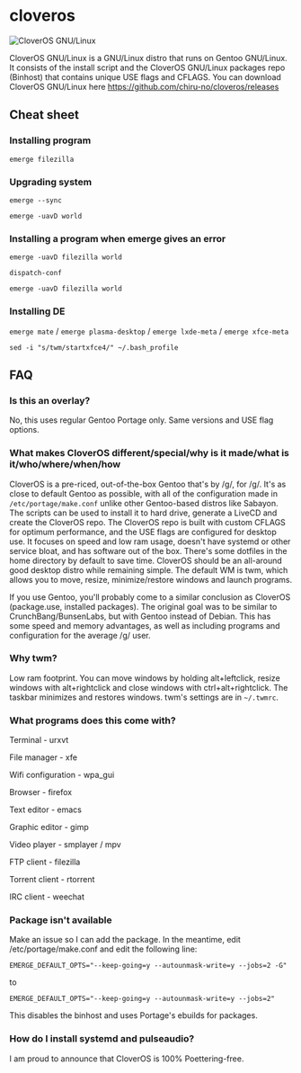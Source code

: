 # cloveros
![CloverOS GNU/Linux](https://raw.githubusercontent.com/chiru-no/cloveros/master/logo.png "CloverOS GNU/Linux")

CloverOS GNU/Linux is a GNU/Linux distro that runs on Gentoo GNU/Linux. It consists of the install script and the CloverOS GNU/Linux packages repo (Binhost) that contains unique USE flags and CFLAGS. You can download CloverOS GNU/Linux here https://github.com/chiru-no/cloveros/releases

## Cheat sheet

### Installing program
`emerge filezilla`

### Upgrading system
`emerge --sync`

`emerge -uavD world`

### Installing a program when emerge gives an error
`emerge -uavD filezilla world`

`dispatch-conf`

`emerge -uavD filezilla world`

### Installing DE
`emerge mate` / `emerge plasma-desktop` / `emerge lxde-meta` / `emerge xfce-meta`

`sed -i "s/twm/startxfce4/" ~/.bash_profile`

## FAQ

### Is this an overlay?
No, this uses regular Gentoo Portage only. Same versions and USE flag options.

### What makes CloverOS different/special/why is it made/what is it/who/where/when/how

CloverOS is a pre-riced, out-of-the-box Gentoo that's by /g/, for /g/. It's as close to default Gentoo as possible, with all of the configuration made in `/etc/portage/make.conf` unlike other Gentoo-based distros like Sabayon. The scripts can be used to install it to hard drive, generate a LiveCD and create the CloverOS repo. The CloverOS repo is built with custom CFLAGS for optimum performance, and the USE flags are configured for desktop use. It focuses on speed and low ram usage, doesn't have systemd or other service bloat, and has software out of the box. There's some dotfiles in the home directory by default to save time. CloverOS should be an all-around good desktop distro while remaining simple. The default WM is twm, which allows you to move, resize, minimize/restore windows and launch programs.

If you use Gentoo, you'll probably come to a similar conclusion as CloverOS (package.use, installed packages). The original goal was to be similar to CrunchBang/BunsenLabs, but with Gentoo instead of Debian. This has some speed and memory advantages, as well as including programs and configuration for the average /g/ user.

### Why twm?

Low ram footprint. You can move windows by holding alt+leftclick, resize windows with alt+rightclick and close windows with ctrl+alt+rightclick. The taskbar minimizes and restores windows. twm's settings are in `~/.twmrc`.

### What programs does this come with?

Terminal - urxvt

File manager - xfe

Wifi configuration - wpa_gui

Browser - firefox

Text editor - emacs

Graphic editor - gimp

Video player - smplayer / mpv

FTP client - filezilla

Torrent client - rtorrent

IRC client - weechat

### Package isn't available
Make an issue so I can add the package. In the meantime, edit /etc/portage/make.conf and edit the following line:

`EMERGE_DEFAULT_OPTS="--keep-going=y --autounmask-write=y --jobs=2 -G"`

to

`EMERGE_DEFAULT_OPTS="--keep-going=y --autounmask-write=y --jobs=2"`

This disables the binhost and uses Portage's ebuilds for packages.

### How do I install systemd and pulseaudio?

I am proud to announce that CloverOS is 100% Poettering-free.
